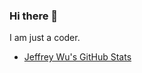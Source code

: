 ### Hi there 👋

<!--
**xr-hui/xr-hui** is a ✨ _special_ ✨ repository because its `README.md` (this file) appears on your GitHub profile.

Here are some ideas to get you started:

- 🔭 I’m currently working on ...
- 🌱 I’m currently learning ...
- 👯 I’m looking to collaborate on ...
- 🤔 I’m looking for help with ...
- 💬 Ask me about ...
- 📫 How to reach me: ...
- 😄 Pronouns: ...
- ⚡ Fun fact: ...
-->

I am just a coder.

- [Jeffrey Wu's GitHub Stats](https://github-readme-stats.vercel.app/api?username=xr-hui&show_icons=true&theme=dracula)
